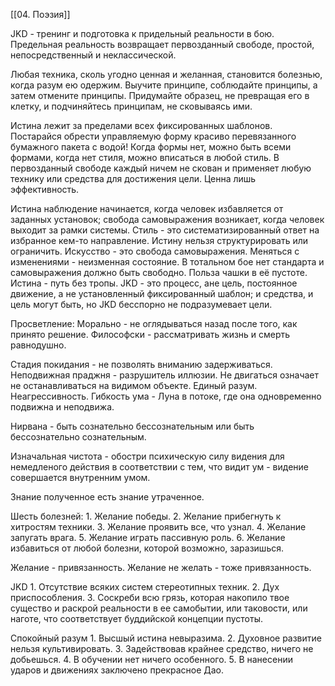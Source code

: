 [[04. Поэзия]]

JKD - тренинг и подготовка к придельный реальности в бою. Предельная реальность возвращает первозданный свободе, простой, непосредственный и неклассической.

Любая техника, сколь угодно ценная и желанная, становится болезнью, когда разум ею одержим. 
Выучите принципе, соблюдайте принципы, а затем отмените принципы. Придумайте образец, не превращая его в клетку, и подчиняйтесь принципам, не сковываясь ими.

Истина лежит за пределами всех фиксированных шаблонов.
Постарайся обрести управляемую форму красиво перевязанного бумажного пакета с водой!
Когда формы нет, можно быть всеми формами, когда нет стиля, можно вписаться в любой стиль. 
В первозданный свободе каждый ничем не скован и применяет любую технику или средства для достижения цели. Ценна лишь эффективность.

Истина наблюдение начинается, когда человек избавляется от заданных установок; свобода самовыражения возникает, когда человек выходит за рамки системы. 
Стиль - это систематизированный ответ на избранное кем-то направление. 
Истину нельзя структурировать или ограничить.
Искусство - это свобода самовыражения.
Меняться с изменениями - неизменная состояние.
В тотальном бое нет стандарта и самовыражения должно быть свободно.
Польза чашки в её пустоте.
Истина - путь без тропы.
JKD - это процесс, ане цель, постоянное движение, а не установленный фиксированный шаблон; и средства, и цель могут быть,  но JKD бесспорно  не подразумевает цели.

Просветление:
	Морально - не оглядываться назад после того, как принято решение.
	Философски - рассматривать жизнь и смерть равнодушно.

Стадия покидания - не позволять вниманию задерживаться.
Неподвижная праджня - разрушитель иллюзии. Не двигаться означает не останавливаться на видимом объекте. Единый разум. Неагрессивность. Гибкость ума - Луна в потоке, где она одновременно подвижна и неподвижа.

Нирвана - быть сознательно бессознательным или быть бессознательно сознательным.

Изначальная чистота - обостри психическую силу видения для немедленого действия в соответствии с тем, что видит ум - видение совершается внутренним умом.

Знание полученное есть знание утраченное.

Шесть болезней:
	1. Желание победы.
	2. Желание прибегнуть к хитростям техники.
	3. Желание проявить все, что узнал.
	4. Желание запугать врага.
	5. Желание играть пассивную роль.
	6. Желание избавиться от любой болезни, которой возможно, заразишься.

Желание - привязанность. Желание не желать - тоже привязанность.

JKD
	1. Отсутствие всяких систем стереотипных техник.
	2. Дух приспособления.
	3. Соскреби всю грязь, которая накопило твое существо и раскрой реальности в ее самобытии, или таковости, или наготе, что соответствует буддийской концепции пустоты.

Спокойный разум
	1. Высшый истина невыразима.
	2. Духовное развитие нельзя культивировать.
	3. Задействовав крайнее средство, ничего не добьешься.
	4. В обучении нет ничего особенного.
	5. В нанесении ударов и движениях заключено прекрасное Дао.
	

